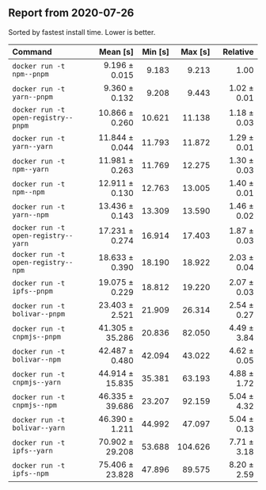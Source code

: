 ## Report from 2020-07-26

Sorted by fastest install time. Lower is better.


| Command | Mean [s] | Min [s] | Max [s] | Relative |
|:---|---:|---:|---:|---:|
| `docker run -t npm--pnpm` | 9.196 ± 0.015 | 9.183 | 9.213 | 1.00 |
| `docker run -t yarn--pnpm` | 9.360 ± 0.132 | 9.208 | 9.443 | 1.02 ± 0.01 |
| `docker run -t open-registry--pnpm` | 10.866 ± 0.260 | 10.621 | 11.138 | 1.18 ± 0.03 |
| `docker run -t yarn--yarn` | 11.844 ± 0.044 | 11.793 | 11.872 | 1.29 ± 0.01 |
| `docker run -t npm--yarn` | 11.981 ± 0.263 | 11.769 | 12.275 | 1.30 ± 0.03 |
| `docker run -t npm--npm` | 12.911 ± 0.130 | 12.763 | 13.005 | 1.40 ± 0.01 |
| `docker run -t yarn--npm` | 13.436 ± 0.143 | 13.309 | 13.590 | 1.46 ± 0.02 |
| `docker run -t open-registry--yarn` | 17.231 ± 0.274 | 16.914 | 17.403 | 1.87 ± 0.03 |
| `docker run -t open-registry--npm` | 18.633 ± 0.390 | 18.190 | 18.922 | 2.03 ± 0.04 |
| `docker run -t ipfs--pnpm` | 19.075 ± 0.229 | 18.812 | 19.220 | 2.07 ± 0.03 |
| `docker run -t bolivar--pnpm` | 23.403 ± 2.521 | 21.909 | 26.314 | 2.54 ± 0.27 |
| `docker run -t cnpmjs--pnpm` | 41.305 ± 35.286 | 20.836 | 82.050 | 4.49 ± 3.84 |
| `docker run -t bolivar--npm` | 42.487 ± 0.480 | 42.094 | 43.022 | 4.62 ± 0.05 |
| `docker run -t cnpmjs--yarn` | 44.914 ± 15.835 | 35.381 | 63.193 | 4.88 ± 1.72 |
| `docker run -t cnpmjs--npm` | 46.335 ± 39.686 | 23.207 | 92.159 | 5.04 ± 4.32 |
| `docker run -t bolivar--yarn` | 46.390 ± 1.211 | 44.992 | 47.097 | 5.04 ± 0.13 |
| `docker run -t ipfs--yarn` | 70.902 ± 29.208 | 53.688 | 104.626 | 7.71 ± 3.18 |
| `docker run -t ipfs--npm` | 75.406 ± 23.828 | 47.896 | 89.575 | 8.20 ± 2.59 |

